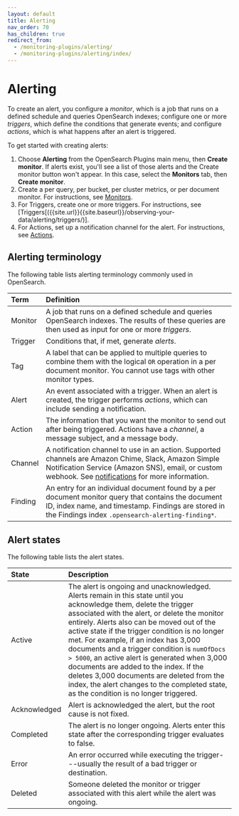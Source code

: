 ```yaml
---
layout: default
title: Alerting
nav_order: 70
has_children: true
redirect_from:
  - /monitoring-plugins/alerting/
  - /monitoring-plugins/alerting/index/
---
```


# Alerting

To create an alert, you configure a _monitor_, which is a job that runs on a defined schedule and queries OpenSearch indexes; configure one or more _triggers_, which define the conditions that generate events; and configure _actions_, which is what happens after an alert is triggered.

To get started with creating alerts:

1. Choose **Alerting** from the OpenSearch Plugins main menu, then **Create monitor**. If alerts exist, you'll see a list of those alerts and the Create monitor button won't appear. In this case, select the **Monitors** tab, then **Create monitor**.   
2. Create a per query, per bucket, per cluster metrics, or per document monitor. For instructions, see [Monitors]({{site.url}}{{site.baseurl}}/observing-your-data/notifications/index/).
3. For Triggers, create one or more triggers. For instructions, see [Triggers[({{site.url}}{{site.baseurl}}/observing-your-data/alerting/triggers/)].
4. For Actions, set up a notification channel for the alert. For instructions, see [Actions]({{site.url}}{{site.baseurl}}/observing-your-data/alerting-actions/).

## Alerting terminology

The following table lists alerting terminology commonly used in OpenSearch.

Term | Definition
:--- | :---
Monitor | A job that runs on a defined schedule and queries OpenSearch indexes. The results of these queries are then used as input for one or more *triggers*.
Trigger | Conditions that, if met, generate *alerts*.
Tag | A label that can be applied to multiple queries to combine them with the logical `OR` operation in a per document monitor. You cannot use tags with other monitor types.
Alert | An event associated with a trigger. When an alert is created, the trigger performs *actions*, which can include sending a notification.
Action | The information that you want the monitor to send out after being triggered. Actions have a *channel*, a message subject, and a message body.
Channel | A notification channel to use in an action. Supported channels are Amazon Chime, Slack, Amazon Simple Notification Service (Amazon SNS), email, or custom webhook. See [notifications]({{site.url}}{{site.baseurl}}/notifications-plugin/index/) for more information.
Finding | An entry for an individual document found by a per document monitor query that contains the document ID, index name, and timestamp. Findings are stored in the Findings index `.opensearch-alerting-finding*`.

## Alert states

The following table lists the alert states. 

State | Description
:--- | :---
Active | The alert is ongoing and unacknowledged. Alerts remain in this state until you acknowledge them, delete the trigger associated with the alert, or delete the monitor entirely. Alerts also can be moved out of the active state if the trigger condition is no longer met. For example, if an index has 3,000 documents and a trigger condition is `numOfDocs > 5000`, an active alert is generated when 3,000 documents are added to the index. If the deletes 3,000 documents are deleted from the index, the alert changes to the completed state, as the condition is no longer triggered.
Acknowledged | Alert is acknowledged the alert, but the root cause is not fixed.
Completed | The alert is no longer ongoing. Alerts enter this state after the corresponding trigger evaluates to false.
Error | An error occurred while executing the trigger---usually the result of a bad trigger or destination.
Deleted | Someone deleted the monitor or trigger associated with this alert while the alert was ongoing.
